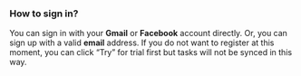 ### How to sign in?
You can sign in with your **Gmail** or **Facebook** account directly. Or, you can sign up with a valid **email** address. If you do not want to register at this moment, you can click “Try” for trial first but tasks will not be synced in this way.
